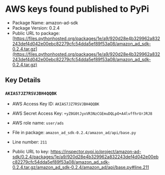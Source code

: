 # AWS keys found published to PyPi

* Package Name: amazon-ad-sdk
* Package Version: 0.2.4
* Public URL to package: [https://files.pythonhosted.org/packages/1e/a9/920d28e4b329962a832243def4d042e00ebc82279cfc54dda5ef89f53a08/amazon_ad_sdk-0.2.4.tar.gz](https://files.pythonhosted.org/packages/1e/a9/920d28e4b329962a832243def4d042e00ebc82279cfc54dda5ef89f53a08/amazon_ad_sdk-0.2.4.tar.gz)

## Key Details

### `AKIAS7JZ7RSVJBH4QQBK`

* AWS Access Key ID: `AKIAS7JZ7RSVJBH4QQBK`
* AWS Secret Access Key: `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` 
* AWS role name: `user/ads`
* File in package: `amazon_ad_sdk-0.2.4/amazon_ad/api/base.py`
* Line number: `211`

* Public URL to key: https://inspector.pypi.io/project/amazon-ad-sdk/0.2.4/packages/1e/a9/920d28e4b329962a832243def4d042e00ebc82279cfc54dda5ef89f53a08/amazon_ad_sdk-0.2.4.tar.gz/amazon_ad_sdk-0.2.4/amazon_ad/api/base.py#line.211


